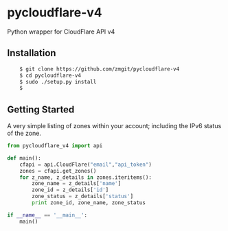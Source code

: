 # pycloudflare-v4
Python wrapper for CloudFlare API v4

## Installation

```bash
	$ git clone https://github.com/zmgit/pycloudflare-v4
	$ cd pycloudflare-v4
	$ sudo ./setup.py install
	$
```

## Getting Started

A very simple listing of zones within your account; including the IPv6 status of the zone.

```python
from pycloudflare_v4 import api

def main():
	cfapi = api.CloudFlare("email","api_token")
    zones = cfapi.get_zones()
    for z_name, z_details in zones.iteritems():
        zone_name = z_details['name']
        zone_id = z_details['id']
        zone_status = z_details['status']
        print zone_id, zone_name, zone_status

if __name__ == '__main__':
	main()
```